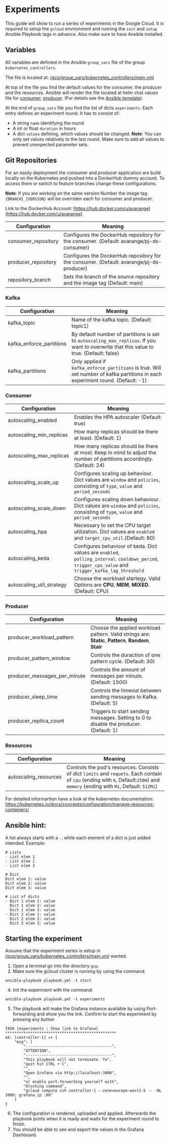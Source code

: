 # Experiments
This guide will show to run a series of experiments in the Google Cloud. It is required to setup the `gcloud` environment and running the `init` and `setup` Ansible Playbook tags in advance. Also make sure to have Ansible installed.

## Variables
All variables are definied in the Ansible `group_vars` file of the group `kubernetes_controllers`.

The file is located at: [/gcp/group_vars/kubernetes_controllers/main.yml](../gcp/group_vars/kubernetes_controllers/main.yml)

At top of the file you find the default values for the consumer, the producer and the resources.
Ansible will render the file located at helm chat values file for [consumer](../deployment/charts/consumerapp/values.yaml), [producer](../deployment/charts/producerapp/values.yaml). (For details see the [Ansible template](../gcp/roles/experiments/templates/kafka-monitoring/deployment/charts/)).

At the end of `group_vars` file you find the list of dicts `experiments`. Each entry defines an experiment round.
It has to consist of:
- A string `name` identifying the round
- A int or float `duration` in hours
- A dict `values` defining, which values should be changed. **Note**: You can only set values relatively to the last round. Make sure to add all values to prevent unexpected parameter sets.

## Git Repositories
For an easily deployment the consumer and producer application are build locally on the Kubernetes and pushed into a DockerHub dummy account. To access them or switch to feature branches change these configurations. 

**Note**: If you are working on the same version Number the image tag `{BRANCH}_{VERSION}` will be overriden each for consumer and producer.

Link to the DockerHub Account: [https://hub.docker.com/u/avarange](https://hub.docker.com/u/avarange)

|Configuration|Meaning|
|---|---|
|consumer_repository|Configures the DockerHub repository for the consumer. (Default: avarange/pj-ds-consumer)|
|producer_repository|Configures the DockerHub repository for the consumer. (Default: avarange/pj-ds-producer)|
|repository_branch|Sets the branch of the source repository and the image tag (Default: main)|

### Kafka
|Configuration|Meaning|
|---|---|
|kafka_topic|Name of the kafka topic. (Default: topic1)|
|kafka_enforce_partitions|By default number of partitions is set to `autoscaling_max_replicas`. If you want to overwrite that this value to true. (Default: false)|
|kafka_partitions|Only applied if `kafka_enforce_partitions` is true. Will set number of kafka partitions in each experiment round. (Default: -1)|

### Consumer
|Configuration|Meaning|
|---|---|
|autoscaling_enabled|Enables the HPA autoscaler (Default: true)|
|autoscaling_min_replicas|How many replicas should be there at least. (Default: 1)|
|autoscaling_max_replicas|How many replicas should be there at most. Keep in mind to adjust the number of partitions accordingly. (Default: 24)|
|autoscaling_scale_up|Configures scaling up behaviour. Dict values are `window` and `policies`, consisting of `type`, `value` and `period_seconds`|
|autoscaling_scale_down|Configures scaling down behaviour. Dict values are `window` and `policies`, consisting of `type`, `value` and `period_seconds`|
|autoscaling_hpa|Necessary to set the CPU target utilization. Dict values are `enabled` and `target_cpu_util`.(Default: 80)|
|autoscaling_keda|Configures behaviour of keda. Dict values are `enabled`, `polling_interval`. `cooldown_period`, `trigger_cpu_value` and `trigger_kafka_lag_threshold`|
|autoscaling_util_strategy|Choose the workload startegy. Valid Options are **CPU**, **MEM**, **MIXED**. (Default: CPU)|

### Producer
|Configuration|Meaning|
|---|---|
|producer_workload_pattern|Choose the applied workload pattern. Valid strings are: **Static**, **Pattern**, **Random**, **Stair**|
|producer_pattern_window|Controls the duraction of one pattern cycle. (Default: 30)|
|producer_messages_per_minute|Controls the amount of messages per minute. (Default: 1500)|
|producer_sleep_time|Controls the timeout between sending messages to Kafka. (Default: 5)|
|producer_replica_count|Triggers to start sending messages. Setting to 0 to disable the producer. (Default: 1)|

### Resources
|Configuration|Meaning|
|---|---|
|autoscaling_resources|Controls the pod's resources. Consists of dict `limits` and `requets`. Each contain of `cpu` (ending with `m`, Default:`250m`) and `memory` (ending with `Mi`, Default: `512Mi`)|

For detailed informartion have a look at the kubernetes documentation: https://kubernetes.io/docs/concepts/configuration/manage-resources-containers/

## Ansible hint:
A list always starts with a `-`, while each element of a dict is just added intended.
Example:
```
# Lists
- List elem 1
- List elem 2
- List elem 3

# Dict
Dict elem 1: value
Dict elem 2: value
Dict elem 3: value

# List of dicts
- Dict 1 elem 1: value
  Dict 1 elem 2: value
  Dict 1 elem 3: value
- Dict 2 elem 1: value
  Dict 2 elem 2: value
  Dict 2 elem 3: value
```

## Starting the experiment
Assume that the experiment series is setup in [/gcp/group_vars/kubernetes_controllers/main.yml](../gcp/group_vars/kubernetes_controllers/main.yml) wanted.
1. Open a terminal go into the directory `gcp`.
2. Make sure the gcloud cluster is running by using the command: 
```
ansible-playbook playbook.yml -t start
```
4. Init the experiment with the command: 
```
ansible-playbook playbook.yml -t experiments
```
5. The playbook will make the Grafana instance available by using Port-forwarding and show you the link. Confirm to start the experiment by pressing any button
```
TASK [experiments : Show link to Grafana] *************************************************
ok: [controller-1] => {
    "msg": [
        "--------------------------------------",
        "ATTENTION",
        "--------------------------------------",
        "This playbook will not terminate. To",
        "quit hit CTRL + C",
        "",
        "Open Grafana via http://localhost:3000",
        "",
        "or enable port-forwarding yourself with",
        "blocking command",
        "gcloud compute ssh controller-1 --zone=europe-west1-b -- -NL 3000: grafana_ip :80"
    ]
}
```
6. The configuration is rendered, uploaded and applied. Afterwards the playbook prints when it is ready and waits for the experiment round to finish.
7. You should be able to see and export the values in the Grafana Dashboard.
